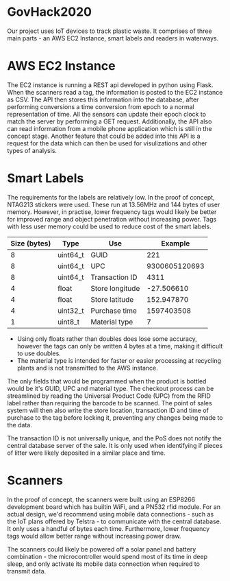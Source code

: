 # GovHack2020

Our project uses IoT devices to track plastic waste. It comprises of three main parts - an AWS EC2 Instance, smart labels and readers in waterways.

# AWS EC2 Instance
The EC2 instance is running a REST api developed in python using Flask. When the scanners read a tag, the information is posted to the EC2 instance as CSV. The API then stores this information into the database, after performing conversions a time conversion from epoch to a normal representation of time. All the sensors can update their epoch clock to match the server by performing a GET request. Additionally, the API also can read information from a mobile phone application which is still in the concept stage. Another feature that could be added into this API is a request for the data which can then be used for visulizations and other types of analysis.

# Smart Labels
The requirements for the labels are relatively low. In the proof of concept, NTAG213 stickers were used. These run at 13.56MHz and 144 bytes of user memory. However, in practise, lower frequency tags would likely be better for improved range and object penetration without increasing power. Tags with less user memory could be used to reduce cost of the smart labels.

| Size (bytes) | Type     | Use             | Example       |
|--------------|----------|-----------------|---------------|
| 8            | uint64_t | GUID            | 221           |
| 8            | uint64_t | UPC             | 9300605120693 |
| 8            | uint64_t | Transaction ID  | 4311          |
| 4            | float    | Store longitude | -27.506610    |
| 4            | float    | Store latitude  | 152.947870    |
| 4            | uint32_t | Purchase time   | 1597403508    |
| 1            | uint8_t  | Material type   | 7             |

- Using only floats rather than doubles does lose some accuracy, however the tags can only be written 4 bytes at a time, making it difficult to use doubles. 
- The material type is intended for faster or easier processing at recycling plants and is not transmitted to the AWS instance.

The only fields that would be programmed when the product is bottled would be it's GUID, UPC and material type. The checkout process can be streamlined by reading the Universal Product Code (UPC) from the RFID label rather than requiring the barcode to be scanned. The point of sales system will then also write the store location, transaction ID and time of purchase to the tag before locking it, preventing any changes being made to the data.

The transaction ID is not universally unique, and the PoS does not notify the central database server of the sale. It is only used when identifying if pieces of litter were likely deposited in a similar place and time.

# Scanners
In the proof of concept, the scanners were built using an ESP8266 development board which has builtin WiFi, and a PN532 rfid module. For an actual design, we'd recommend using mobile data connections - such as the IoT plans offered by Telstra - to communicate with the central database. It only uses a handful of bytes each time. Furthermore, lower frequency tags would allow better range without increasing power draw. 

The scanners could likely be powered off a solar panel and battery combination - the microcontroller would spend most of its time in deep sleep, and only activate its mobile data connection when required to transmit data. 
